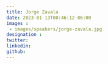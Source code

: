 ```yaml
---
title: Jorge Zavala
date: 2023-01-13T00:46:12-06:00
images : 
 - images/speakers/jorge-zavala.jpg
designation : 
twitter: 
linkedin: 
github: 
---
```


